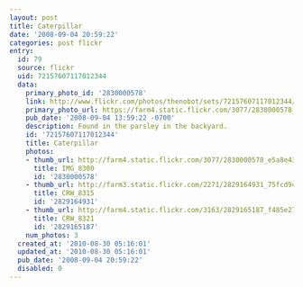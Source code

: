 ```yaml
---
layout: post
title: Caterpillar
date: '2008-09-04 20:59:22'
categories: post flickr
entry:
  id: 79
  source: flickr
  uid: 72157607117012344
  data:
    primary_photo_id: '2830000578'
    link: http://www.flickr.com/photos/thenobot/sets/72157607117012344/
    primary_photo_url: https://farm4.static.flickr.com/3077/2830000578_e5a8e431ae_m.jpg
    pub_date: '2008-09-04 13:59:22 -0700'
    description: Found in the parsley in the backyard.
    id: '72157607117012344'
    title: Caterpillar
    photos:
    - thumb_url: http://farm4.static.flickr.com/3077/2830000578_e5a8e431ae_s.jpg
      title: IMG_8300
      id: '2830000578'
    - thumb_url: http://farm3.static.flickr.com/2271/2829164931_75fcd9cc0d_s.jpg
      title: CRW_8315
      id: '2829164931'
    - thumb_url: http://farm4.static.flickr.com/3163/2829165187_f485e27f28_s.jpg
      title: CRW_8321
      id: '2829165187'
    num_photos: 3
  created_at: '2010-08-30 05:16:01'
  updated_at: '2010-08-30 05:16:01'
  pub_date: '2008-09-04 20:59:22'
  disabled: 0
---
```

